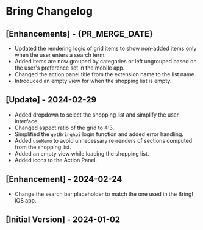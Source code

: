 # Bring Changelog

## [Enhancements] - {PR_MERGE_DATE}

- Updated the rendering logic of grid items to show non-added items only when the user enters a search term.
- Added items are now grouped by categories or left ungrouped based on the user's preference set in the mobile app.
- Changed the action panel title from the extension name to the list name.
- Introduced an empty view for when the shopping list is empty.

## [Update] - 2024-02-29

- Added dropdown to select the shopping list and simplify the user interface.
- Changed aspect ratio of the grid to 4:3.
- Simplified the `getBringApi` login function and added error handling.
- Added `useMemo` to avoid unnecessary re-renders of sections computed from the shopping list.
- Added an empty view while loading the shopping list.
- Added icons to the Action Panel.

## [Enhancement] - 2024-02-24

- Change the search bar placeholder to match the one used in the Bring! iOS app.

## [Initial Version] - 2024-01-02
